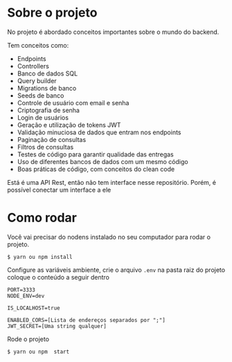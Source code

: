  

# Sobre o projeto

No projeto é abordado conceitos importantes sobre o mundo do backend.

Tem conceitos como:
- Endpoints
- Controllers
- Banco de dados SQL
- Query builder
- Migrations de banco
- Seeds de banco
- Controle de usuário com email e senha
- Criptografia de senha
- Login de usuários
- Geração e utilização de tokens JWT
- Validação minuciosa de dados que entram nos endpoints
- Paginação de consultas
- Filtros de consultas
- Testes de código para garantir qualidade das entregas
- Uso de diferentes bancos de dados com um mesmo código
- Boas práticas de código, com conceitos do clean code


Está é uma API Rest, então não tem interface nesse repositório. Porém, é possível conectar um interface a ele 


# Como rodar 

Você vai precisar do nodens instalado no seu computador para rodar o projeto.
 
```
$ yarn ou npm install
```

Configure as variáveis ambiente, crie o arquivo `.env` na pasta raiz do projeto coloque o conteúdo a seguir dentro
```
PORT=3333
NODE_ENV=dev

IS_LOCALHOST=true

ENABLED_CORS=[Lista de endereços separados por ";"]
JWT_SECRET=[Uma string qualquer]
```

Rode o projeto
```
$ yarn ou npm  start
```

